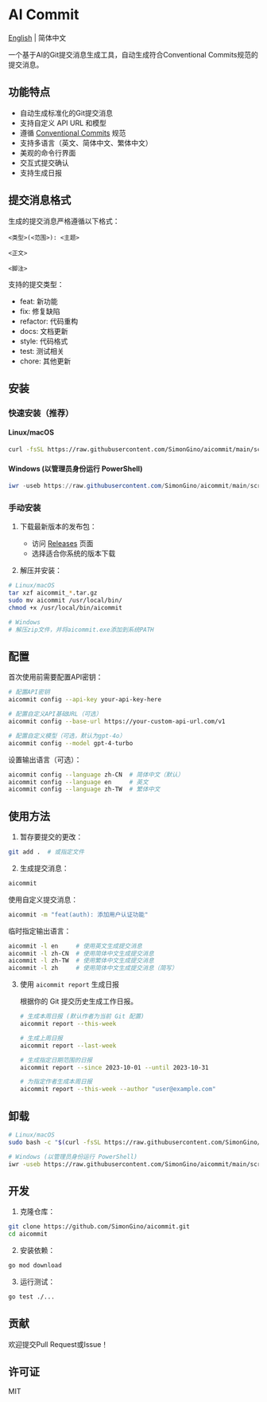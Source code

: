 # AI Commit

[English](README_en.md) | 简体中文

一个基于AI的Git提交消息生成工具，自动生成符合Conventional Commits规范的提交消息。

## 功能特点

- 自动生成标准化的Git提交消息
- 支持自定义 API URL 和模型
- 遵循 [Conventional Commits](https://www.conventionalcommits.org/) 规范
- 支持多语言（英文、简体中文、繁体中文）
- 美观的命令行界面
- 交互式提交确认
- 支持生成日报

## 提交消息格式

生成的提交消息严格遵循以下格式：

```
<类型>(<范围>): <主题>

<正文>

<脚注>
```

支持的提交类型：
- feat: 新功能
- fix: 修复缺陷
- refactor: 代码重构
- docs: 文档更新
- style: 代码格式
- test: 测试相关
- chore: 其他更新

## 安装

### 快速安装（推荐）

#### Linux/macOS
```bash
curl -fsSL https://raw.githubusercontent.com/SimonGino/aicommit/main/scripts/install.sh | sudo bash
```

#### Windows (以管理员身份运行 PowerShell)
```powershell
iwr -useb https://raw.githubusercontent.com/SimonGino/aicommit/main/scripts/install.ps1 | iex
```

### 手动安装

1. 下载最新版本的发布包：
   - 访问 [Releases](https://github.com/SimonGino/aicommit/releases) 页面
   - 选择适合你系统的版本下载

2. 解压并安装：
```bash
# Linux/macOS
tar xzf aicommit_*.tar.gz
sudo mv aicommit /usr/local/bin/
chmod +x /usr/local/bin/aicommit

# Windows
# 解压zip文件，并将aicommit.exe添加到系统PATH
```

## 配置

首次使用前需要配置API密钥：

```bash
# 配置API密钥
aicommit config --api-key your-api-key-here

# 配置自定义API基础URL（可选）
aicommit config --base-url https://your-custom-api-url.com/v1

# 配置自定义模型（可选，默认为gpt-4o）
aicommit config --model gpt-4-turbo
```

设置输出语言（可选）：
```bash
aicommit config --language zh-CN  # 简体中文（默认）
aicommit config --language en     # 英文
aicommit config --language zh-TW  # 繁体中文
```

## 使用方法

1. 暂存要提交的更改：
```bash
git add .  # 或指定文件
```

2. 生成提交消息：
```bash
aicommit
```

使用自定义提交消息：
```bash
aicommit -m "feat(auth): 添加用户认证功能"
```

临时指定输出语言：
```bash
aicommit -l en     # 使用英文生成提交消息
aicommit -l zh-CN  # 使用简体中文生成提交消息
aicommit -l zh-TW  # 使用繁体中文生成提交消息
aicommit -l zh     # 使用简体中文生成提交消息（简写）
```

3. 使用 `aicommit report` 生成日报

   根据你的 Git 提交历史生成工作日报。

   ```bash
   # 生成本周日报 (默认作者为当前 Git 配置)
   aicommit report --this-week

   # 生成上周日报
   aicommit report --last-week

   # 生成指定日期范围的日报
   aicommit report --since 2023-10-01 --until 2023-10-31

   # 为指定作者生成本周日报
   aicommit report --this-week --author "user@example.com"
   ```

## 卸载

```bash
# Linux/macOS
sudo bash -c "$(curl -fsSL https://raw.githubusercontent.com/SimonGino/aicommit/main/scripts/uninstall.sh)"

# Windows (以管理员身份运行 PowerShell)
iwr -useb https://raw.githubusercontent.com/SimonGino/aicommit/main/scripts/uninstall.ps1 | iex
```

## 开发

1. 克隆仓库：
```bash
git clone https://github.com/SimonGino/aicommit.git
cd aicommit
```

2. 安装依赖：
```bash
go mod download
```

3. 运行测试：
```bash
go test ./...
```

## 贡献

欢迎提交Pull Request或Issue！

## 许可证

MIT 